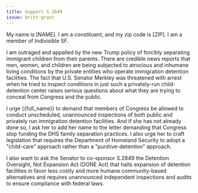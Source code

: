 ```yaml
---
title: Support S.2849
issue: britt-grant
---
```


My name is [NAME]. I am a constituent, and my zip code is [ZIP]. I am a member of Indivisible SF.

​I am outraged and appalled by the new Trump policy of forcibly separating immigrant children from their parents. There are credible news reports that men, women, and children are being subjected to atrocious and inhumane living conditions by the private entities who operate immigration detention facilities. The fact that U.S. Senator Merkley was threatened with arrest when he tried to inspect conditions in just such a privately-run child-detention center raises serious questions about what they are trying to conceal from Congress and the public. 

I urge {{full_name}} to demand that members of Congress be allowed to conduct unscheduled, unannounced inspections of both public and privately run immigration detention facilities. And if she has not already done so, I ask her to add her name to the letter demanding that Congress stop funding the DHS family separation practices. I also urge her to craft legislation that requires the Department of Homeland Security to adopt a "child-care" approach rather than a "punitive-detention" approach. 

I also want to ask the Senator to co-sponsor S.2849 the Detention Oversight, Not Expansion Act (DONE Act) that halts expansion of detention facilities in favor less costly and more humane community-based alternatives and requires unannounced independent inspections and audits to ensure compliance with federal laws.
